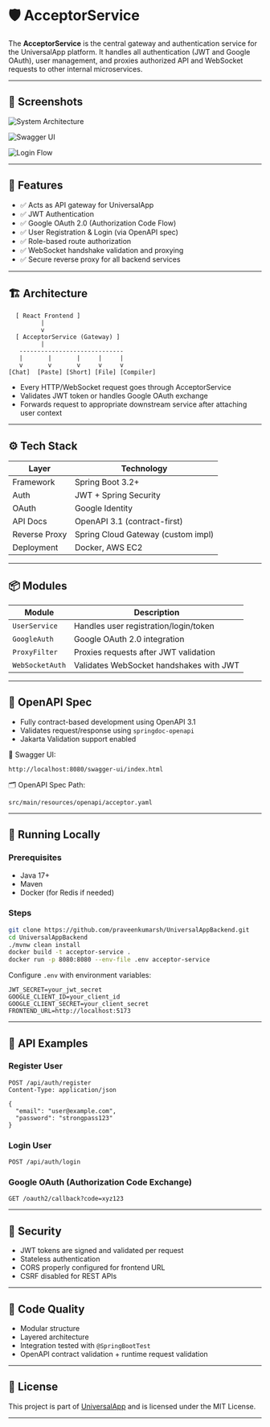 # 🛡️ AcceptorService

The **AcceptorService** is the central gateway and authentication service for the UniversalApp platform. It handles all authentication (JWT and Google OAuth), user management, and proxies authorized API and WebSocket requests to other internal microservices.

---

## 📸 Screenshots

<!-- Add system architecture image here -->
![System Architecture](screenshots/architecture.png)

<!-- Add screenshot of Swagger UI here -->
![Swagger UI](screenshots/swagger.png)

<!-- Add screenshot of Login flow or API usage here -->
![Login Flow](screenshots/login.png)

---

## 🚀 Features

- ✅ Acts as API gateway for UniversalApp
- ✅ JWT Authentication
- ✅ Google OAuth 2.0 (Authorization Code Flow)
- ✅ User Registration & Login (via OpenAPI spec)
- ✅ Role-based route authorization
- ✅ WebSocket handshake validation and proxying
- ✅ Secure reverse proxy for all backend services

---

## 🏗️ Architecture

```text
  [ React Frontend ] 
         |
         v
  [ AcceptorService (Gateway) ]
         |
   -----------------------------
   |       |       |     |     |
   v       v       v     v     v
[Chat]  [Paste] [Short] [File] [Compiler]
```

- Every HTTP/WebSocket request goes through AcceptorService
- Validates JWT token or handles Google OAuth exchange
- Forwards request to appropriate downstream service after attaching user context

---

## ⚙️ Tech Stack

| Layer         | Technology               |
|---------------|---------------------------|
| Framework     | Spring Boot 3.2+         |
| Auth          | JWT + Spring Security    |
| OAuth         | Google Identity          |
| API Docs      | OpenAPI 3.1 (contract-first) |
| Reverse Proxy | Spring Cloud Gateway (custom impl) |
| Deployment    | Docker, AWS EC2          |

---

## 📦 Modules

| Module        | Description                                   |
|---------------|-----------------------------------------------|
| `UserService` | Handles user registration/login/token         |
| `GoogleAuth`  | Google OAuth 2.0 integration                  |
| `ProxyFilter` | Proxies requests after JWT validation         |
| `WebSocketAuth` | Validates WebSocket handshakes with JWT    |

---

## 📄 OpenAPI Spec

- Fully contract-based development using OpenAPI 3.1
- Validates request/response using `springdoc-openapi`
- Jakarta Validation support enabled

📘 Swagger UI:
```
http://localhost:8080/swagger-ui/index.html
```

🗂️ OpenAPI Spec Path:
```
src/main/resources/openapi/acceptor.yaml
```

---

## 🧪 Running Locally

### Prerequisites

- Java 17+
- Maven
- Docker (for Redis if needed)

### Steps

```bash
git clone https://github.com/praveenkumarsh/UniversalAppBackend.git
cd UniversalAppBackend
./mvnw clean install
docker build -t acceptor-service .
docker run -p 8080:8080 --env-file .env acceptor-service
```

Configure `.env` with environment variables:
```env
JWT_SECRET=your_jwt_secret
GOOGLE_CLIENT_ID=your_client_id
GOOGLE_CLIENT_SECRET=your_client_secret
FRONTEND_URL=http://localhost:5173
```

---

## 🧪 API Examples

### Register User

```http
POST /api/auth/register
Content-Type: application/json

{
  "email": "user@example.com",
  "password": "strongpass123"
}
```

### Login User

```http
POST /api/auth/login
```

### Google OAuth (Authorization Code Exchange)

```http
GET /oauth2/callback?code=xyz123
```

---

## 🔐 Security

- JWT tokens are signed and validated per request
- Stateless authentication
- CORS properly configured for frontend URL
- CSRF disabled for REST APIs

---

## 🧼 Code Quality

- Modular structure
- Layered architecture
- Integration tested with `@SpringBootTest`
- OpenAPI contract validation + runtime request validation

---

## 📜 License

This project is part of [UniversalApp](https://github.com/praveenkumarsh/UniversalAppUI) and is licensed under the MIT License.

---
